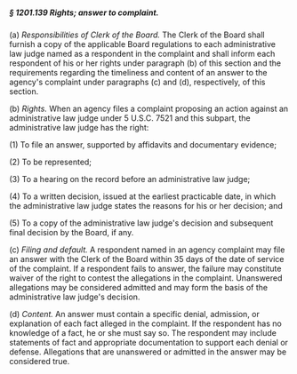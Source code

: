 ##### § 1201.139 Rights; answer to complaint. #####

(a) *Responsibilities of Clerk of the Board.* The Clerk of the Board shall furnish a copy of the applicable Board regulations to each administrative law judge named as a respondent in the complaint and shall inform each respondent of his or her rights under paragraph (b) of this section and the requirements regarding the timeliness and content of an answer to the agency's complaint under paragraphs (c) and (d), respectively, of this section.

(b) *Rights.* When an agency files a complaint proposing an action against an administrative law judge under 5 U.S.C. 7521 and this subpart, the administrative law judge has the right:

(1) To file an answer, supported by affidavits and documentary evidence;

(2) To be represented;

(3) To a hearing on the record before an administrative law judge;

(4) To a written decision, issued at the earliest practicable date, in which the administrative law judge states the reasons for his or her decision; and

(5) To a copy of the administrative law judge's decision and subsequent final decision by the Board, if any.

(c) *Filing and default.* A respondent named in an agency complaint may file an answer with the Clerk of the Board within 35 days of the date of service of the complaint. If a respondent fails to answer, the failure may constitute waiver of the right to contest the allegations in the complaint. Unanswered allegations may be considered admitted and may form the basis of the administrative law judge's decision.

(d) *Content.* An answer must contain a specific denial, admission, or explanation of each fact alleged in the complaint. If the respondent has no knowledge of a fact, he or she must say so. The respondent may include statements of fact and appropriate documentation to support each denial or defense. Allegations that are unanswered or admitted in the answer may be considered true.
